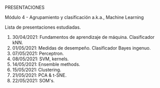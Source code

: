 PRESENTACIONES

Módulo 4 - Agrupamiento y clasificación
a.k.a., Machine Learning

Lista de presentaciones estudiadas.


 1) 30/04/2021: Fundamentos de aprendizaje de máquina. Clasificador kNN.
 2) 01/05/2021: Medidas de desempeño. Clasificador Bayes ingenuo.
 3) 07/05/2021: Perceptron.
 4) 08/05/2021: SVM, kernels.
 5) 14/05/2021: Ensemble methods.
 6) 15/05/2021: Clustering.
 7) 21/05/2021: PCA & t-SNE.
 8) 22/05/2021: SOM's.
